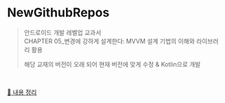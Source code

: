 # NewGithubRepos
> 안드로이드 개발 레벨업 교과서  
> CHAPTER 05_변경에 강하게 설계한다: MVVM 설계 기법의 이해와 라이브러리 활용&nbsp;
>
> 해당 교재의 버전이 오래 되어 현재 버전에 맞게 수정 & Kotlin으로 개발  

<br/>

[:pencil: 내용 정리](https://github.com/yujinK/NewGithubRepos/blob/master/content.md)

